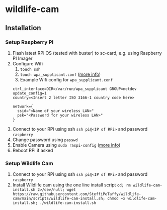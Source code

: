 # wildlife-cam

## Installation

### Setup Raspberry PI
1. Flash latest RPi OS (tested with buster) to sc-card, e.g. using Raspberry PI Imager
2. Configure Wifi
    1. `touch ssh`
    2. `touch wpa_supplicant.conf` ([more info](https://www.raspberrypi.org/documentation/configuration/wireless/headless.md))
    3. Example Wifi config for `wpa_supplicant.conf`
    ```
    ctrl_interface=DIR=/var/run/wpa_supplicant GROUP=netdev
    update_config=1
    country=<Insert 2 letter ISO 3166-1 country code here>

    network={
      ssid="<Name of your wireless LAN>"
      psk="<Password for your wireless LAN>"
    }
    ```
3. Connect to your RPi using ssh `ssh pi@<IP of RPi>` and password `raspberry`
4. Change password using `passwd`
5. Enable Camera using `sudo raspi-config` ([more info](https://www.raspberrypi.org/documentation/configuration/raspi-config.md))
6. Reboot RPi if asked

### Setup Wildlife Cam
1. Connect to your RPi using ssh `ssh pi@<IP of RPi>` and password `raspberry`
2. Install Wildlife cam using the one line install script `cd; rm wildlife-cam-install.sh 2>/dev/null; wget https://raw.githubusercontent.com/SteffiPeTaffy/wildlife-cam/main/scripts/wildlife-cam-install.sh; chmod +x wildlife-cam-install.sh; ./wildlife-cam-install.sh`




